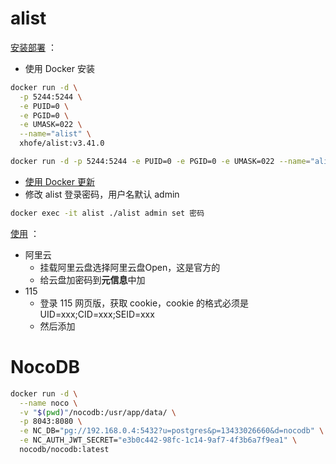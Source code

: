 # alist
<u>安装部署</u> ：
- 使用 Docker 安装
```bash
docker run -d \
  -p 5244:5244 \
  -e PUID=0 \
  -e PGID=0 \
  -e UMASK=022 \
  --name="alist" \
  xhofe/alist:v3.41.0

docker run -d -p 5244:5244 -e PUID=0 -e PGID=0 -e UMASK=022 --name="alist" xhofe/alist:v3.41.0
```
- [使用 Docker 更新](https://alistgo.com/zh/guide/install/docker.html#docker%E5%AE%89%E8%A3%85%E6%80%8E%E4%B9%88%E6%9B%B4%E6%96%B0)
- 修改 alist 登录密码，用户名默认 admin
```bash
docker exec -it alist ./alist admin set 密码
```

<u>使用</u> ：
- 阿里云
	- 挂载阿里云盘选择阿里云盘Open，这是官方的
	- 给云盘加密码到**元信息**中加
- 115
	- 登录 115 网页版，获取 cookie，cookie 的格式必须是 UID=xxx;CID=xxx;SEID=xxx
	- 然后添加

# NocoDB
```bash
docker run -d \
  --name noco \
  -v "$(pwd)"/nocodb:/usr/app/data/ \
  -p 8043:8080 \
  -e NC_DB="pg://192.168.0.4:5432?u=postgres&p=13433026660&d=nocodb" \
  -e NC_AUTH_JWT_SECRET="e3b0c442-98fc-1c14-9af7-4f3b6a7f9ea1" \
  nocodb/nocodb:latest
```

